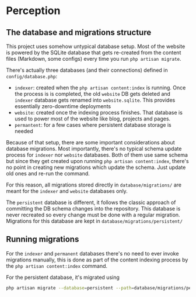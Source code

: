 # Perception

## The database and migrations structure

This project uses somehow untypical database setup. Most of the website is powered
by the SQLite database that gets re-created from the content files (Markdown, some
configs) every time you run `php artisan migrate`.

There's actually three databases (and their connections) defined in `config/database.php`:

- `indexer`: created when the `php artisan content:index` is running. Once the process is
  is completed, the old `website` DB gets deleted and `indexer` database gets renamed into
  `website.sqlite`. This provides essentially zero-downtime deployments
- `website`: created once the indexing process finishes. That database is used to power most
  of the website like blog, projects and pages.
- `permantent`: for a few cases where persistent database storage is needed

Because of that setup, there are some important considerations about database migrations.
Most importantly, there's no typical schema update process for `indexer` nor `website`
databases. Both of them use same schema but since they get created upon running
`php artisan content:index`, there's no point in creating new migrations which update the
schema. Just update old ones and re-run the command.

For this reason, all migrations stored directly in `database/migrations/` are meant for the 
`indexer` and `website` databases only.

The `persistent` database is different, it follows the classic approach of committing the DB 
schema changes into the repository. This database is never recreated so every change must be
done with a regular migration. Migrations for this database are kept in 
`database/migrations/persistent/`

## Running migrations

For the `indexer` and `permanent` databases there's no need to ever invoke migrations manually,
this is done as part of the content indexing process by the `php artisan content:index` command.

For the persistent database, it's migrated using

```sh
php artisan migrate --database=persistent --path=database/migrations/persistent/
```
